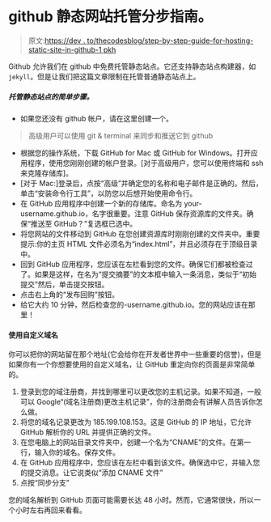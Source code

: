 # github 静态网站托管分步指南。

> 原文:[https://dev . to/thecodesblog/step-by-step-guide-for-hosting-static-site-in-github-1 pkh](https://dev.to/thecodersblog/step-by-step-guide-for-hosting-static-site-in-github-1pkh)

Github 允许我们在 github 中免费托管静态站点。它还支持静态站点构建器，如`jekyll`。但是让我们把这篇文章限制在托管普通静态站点上。

##### [](#simple-steps-for-hosting-static-sites)托管静态站点的简单步骤。

*   如果您还没有 github 帐户，请在这里创建一个。

> 高级用户可以使用 git & terminal 来同步和推送它到 github

*   根据您的操作系统，下载 GitHub for Mac 或 GitHub for Windows。打开应用程序，使用您刚刚创建的帐户登录。[对于高级用户，您可以使用终端和 ssh 来克隆存储库]。
*   [对于 Mac:]登录后，点按“高级”并确定您的名称和电子邮件是正确的。然后，单击“安装命令行工具”，以防您以后想开始使用命令行。
*   在 GitHub 应用程序中创建一个新的存储库。命名为 your-username.github.io，名字很重要。注意 GitHub 保存资源库的文件夹。确保“推送至 GitHub？”复选框已选中。
*   将您网站的文件移动到 GitHub 在您创建资源库时刚刚创建的文件夹中。重要提示:你的主页 HTML 文件必须名为“index.html”，并且必须存在于顶级目录中。
*   回到 GitHub 应用程序，您应该在左栏看到您的文件。确保它们都被检查过了。如果是这样，在名为“提交摘要”的文本框中输入一条消息，类似于“初始提交”然后，单击提交按钮。
*   点击右上角的“发布回购”按钮。
*   给它大约 10 分钟，然后检查您的-username.github.io。您的网站应该在那里！

#### [](#using-a-custom-domain-name)使用自定义域名

你可以把你的网站留在那个地址(它会给你在开发者世界中一些重要的信誉)，但是如果你有一个你想要使用的自定义域名，让 GitHub 重定向你的页面是非常简单的。

1.  登录到您的域注册商，并找到哪里可以更改您的主机记录。如果不知道，一般可以 Google“(域名注册商)更改主机记录”，你的注册商会有讲解人员告诉你怎么做。
2.  将您的域名记录更改为 185.199.108.153。这是 GitHub 的 IP 地址，它允许 GitHub 解析你的 URL 并提供正确的文件。
3.  在您电脑上的网站目录文件夹中，创建一个名为“CNAME”的文件。在第一行，输入你的域名。保存文件。
4.  在 GitHub 应用程序中，您应该在左栏中看到该文件。确保选中它，并输入您的提交消息。让它说类似“添加 CNAME 文件”
5.  点按“同步分支”

您的域名解析到 GitHub 页面可能需要长达 48 小时。然而，它通常很快，所以一个小时左右再回来看看。